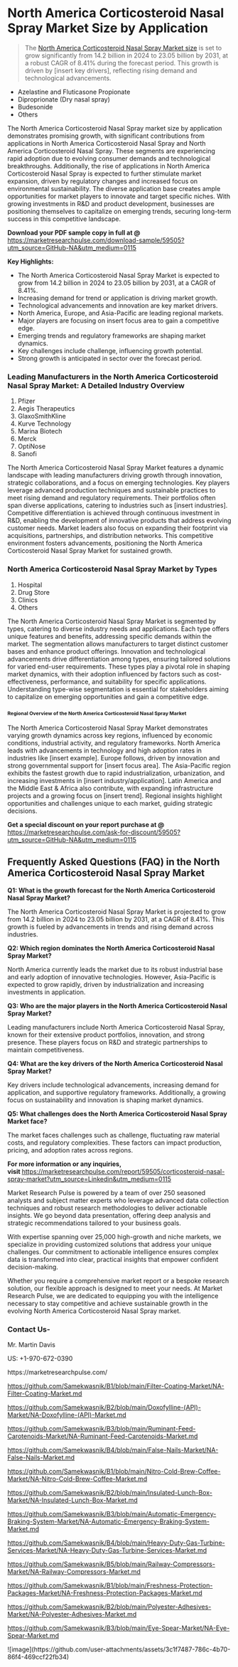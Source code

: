 <h1>North America Corticosteroid Nasal Spray Market&nbsp;Size by Application</h1><blockquote><p>The <a href="https://marketresearchpulse.com/download-sample/59505?utm_source=GitHub-NA&amp;utm_medium=0115">North America Corticosteroid Nasal Spray Market size</a> is set to grow significantly from 14.2 billion in 2024 to 23.05 billion by 2031, at a robust CAGR of 8.41% during the forecast period. This growth is driven by [insert key drivers], reflecting rising demand and technological advancements.</p></blockquote><ul><li>Azelastine and Fluticasone Propionate<li> Diproprionate (Dry nasal spray)<li> Budesonide<li> Others</li></ul><p>The North America Corticosteroid Nasal Spray market size by application demonstrates promising growth, with significant contributions from applications in North America Corticosteroid Nasal Spray and North America Corticosteroid Nasal Spray. These segments are experiencing rapid adoption due to evolving consumer demands and technological breakthroughs. Additionally, the rise of applications in North America Corticosteroid Nasal Spray is expected to further stimulate market expansion, driven by regulatory changes and increased focus on environmental sustainability. The diverse application base creates ample opportunities for market players to innovate and target specific niches. With growing investments in R&D and product development, businesses are positioning themselves to capitalize on emerging trends, securing long-term success in this competitive landscape.</p><p><strong>Download your PDF sample copy in full at @ </strong><a href="https://marketresearchpulse.com/download-sample/59505?utm_source=GitHub-NA&amp;utm_medium=0115">https://marketresearchpulse.com/download-sample/59505?utm_source=GitHub-NA&amp;utm_medium=0115</a></p><p><strong>Key Highlights: </strong></p><ul><li>The North America Corticosteroid Nasal Spray Market is expected to grow from 14.2 billion in 2024 to 23.05 billion by 2031, at a CAGR of 8.41%.</li><li>Increasing demand for trend or application is driving market growth.</li><li>Technological advancements and innovation are key market drivers.</li><li>North America, Europe, and Asia-Pacific are leading regional markets.</li><li>Major players are focusing on insert focus area to gain a competitive edge.</li><li>Emerging trends and regulatory frameworks are shaping market dynamics.</li><li>Key challenges include challenge, influencing growth potential.</li><li>Strong growth is anticipated in sector over the forecast period.</li></ul><h3>Leading Manufacturers in the North America Corticosteroid Nasal Spray Market: A Detailed Industry Overview</h3><ol><li>Pfizer</li><li>Aegis Therapeutics</li><li>GlaxoSmithKline</li><li>Kurve Technology</li><li>Marina Biotech</li><li>Merck</li><li>OptiNose</li><li>Sanofi</li></ol><div class="flex max-w-full flex-col flex-grow"><div class="min-h-8 text-message flex w-full flex-col items-end gap-2 whitespace-normal break-words [.text-message+&amp;]:mt-5" dir="auto" data-message-author-role="assistant" data-message-id="fd8432e4-4910-450d-b182-61b7bfb0a01f" data-message-model-slug="gpt-4o"><div class="flex w-full flex-col gap-1 empty:hidden first:pt-[3px]"><div class="markdown prose w-full break-words dark:prose-invert light"><p>The North America Corticosteroid Nasal Spray Market features a dynamic landscape with leading manufacturers driving growth through innovation, strategic collaborations, and a focus on emerging technologies. Key players leverage advanced production techniques and sustainable practices to meet rising demand and regulatory requirements. Their portfolios often span diverse applications, catering to industries such as [insert industries]. Competitive differentiation is achieved through continuous investment in R&amp;D, enabling the development of innovative products that address evolving customer needs. Market leaders also focus on expanding their footprint via acquisitions, partnerships, and distribution networks. This competitive environment fosters advancements, positioning the North America Corticosteroid Nasal Spray Market for sustained growth.</p></div></div></div></div><h3>North America Corticosteroid Nasal Spray Market by Types</h3><ol><li>Hospital<li> Drug Store<li> Clinics<li> Others</li></ol><div class="flex max-w-full flex-col flex-grow"><div class="min-h-8 text-message flex w-full flex-col items-end gap-2 whitespace-normal break-words [.text-message+&amp;]:mt-5" dir="auto" data-message-author-role="assistant" data-message-id="084470be-0bb7-4664-bddf-5156b4f41249" data-message-model-slug="gpt-4o-mini"><div class="flex w-full flex-col gap-1 empty:hidden first:pt-[3px]"><div class="markdown prose w-full break-words dark:prose-invert light"><p>The North America Corticosteroid Nasal Spray Market is segmented by types, catering to diverse industry needs and applications. Each type offers unique features and benefits, addressing specific demands within the market. The segmentation allows manufacturers to target distinct customer bases and enhance product offerings. Innovation and technological advancements drive differentiation among types, ensuring tailored solutions for varied end-user requirements. These types play a pivotal role in shaping market dynamics, with their adoption influenced by factors such as cost-effectiveness, performance, and suitability for specific applications. Understanding type-wise segmentation is essential for stakeholders aiming to capitalize on emerging opportunities and gain a competitive edge.</p></div></div></div></div><h3><span style="font-size: 11px;">Regional Overview of the North America Corticosteroid Nasal Spray Market</span></h3><div class="flex max-w-full flex-col flex-grow"><div class="min-h-8 text-message flex w-full flex-col items-end gap-2 whitespace-normal break-words [.text-message+&amp;]:mt-5" dir="auto" data-message-author-role="assistant" data-message-id="e9038762-ce64-4e30-91c9-9bd413514231" data-message-model-slug="gpt-4o-mini"><div class="flex w-full flex-col gap-1 empty:hidden first:pt-[3px]"><div class="markdown prose w-full break-words dark:prose-invert light"><p>The North America Corticosteroid Nasal Spray Market demonstrates varying growth dynamics across key regions, influenced by economic conditions, industrial activity, and regulatory frameworks. North America leads with advancements in technology and high adoption rates in industries like [insert example]. Europe follows, driven by innovation and strong governmental support for [insert focus area]. The Asia-Pacific region exhibits the fastest growth due to rapid industrialization, urbanization, and increasing investments in [insert industry/application]. Latin America and the Middle East &amp; Africa also contribute, with expanding infrastructure projects and a growing focus on [insert trend]. Regional insights highlight opportunities and challenges unique to each market, guiding strategic decisions.</p></div></div></div></div><p><strong>Get a special discount on your report purchase at @ </strong><a href="https://marketresearchpulse.com/ask-for-discount/59505?utm_source=GitHub-NA&amp;utm_medium=0115">https://marketresearchpulse.com/ask-for-discount/59505?utm_source=GitHub-NA&amp;utm_medium=0115</a></p><h2>Frequently Asked Questions (FAQ) in the North America Corticosteroid Nasal Spray Market</h2><p><strong>Q1: What is the growth forecast for the North America Corticosteroid Nasal Spray Market?</strong></p><p>The North America Corticosteroid Nasal Spray Market is projected to grow from 14.2 billion in 2024 to 23.05 billion by 2031, at a CAGR of 8.41%. This growth is fueled by advancements in trends and rising demand across industries.</p><p><strong>Q2: Which region dominates the North America Corticosteroid Nasal Spray Market?</strong></p><p>North America currently leads the market due to its robust industrial base and early adoption of innovative technologies. However, Asia-Pacific is expected to grow rapidly, driven by industrialization and increasing investments in application.</p><p><strong>Q3: Who are the major players in the North America Corticosteroid Nasal Spray Market?</strong></p><p>Leading manufacturers include North America Corticosteroid Nasal Spray, known for their extensive product portfolios, innovation, and strong presence. These players focus on R&amp;D and strategic partnerships to maintain competitiveness.</p><p><strong>Q4: What are the key drivers of the North America Corticosteroid Nasal Spray Market?</strong></p><p>Key drivers include technological advancements, increasing demand for application, and supportive regulatory frameworks. Additionally, a growing focus on sustainability and innovation is shaping market dynamics.</p><p><strong>Q5: What challenges does the North America Corticosteroid Nasal Spray Market face?</strong></p><p>The market faces challenges such as challenge, fluctuating raw material costs, and regulatory complexities. These factors can impact production, pricing, and adoption rates across regions.</p><p><strong>For more information or any inquiries, visit&nbsp;</strong><a href="https://marketresearchpulse.com/report/59505/corticosteroid-nasal-spray-market?utm_source=Linkedin&utm_medium=0115">https://marketresearchpulse.com/report/59505/corticosteroid-nasal-spray-market?utm_source=Linkedin&utm_medium=0115</a></p><p>Market Research Pulse is powered by a team of over 250 seasoned analysts and subject matter experts who leverage advanced data collection techniques and robust research methodologies to deliver actionable insights. We go beyond data presentation, offering deep analysis and strategic recommendations tailored to your business goals.</p><p>With expertise spanning over 25,000 high-growth and niche markets, we specialize in providing customized solutions that address your unique challenges. Our commitment to actionable intelligence ensures complex data is transformed into clear, practical insights that empower confident decision-making.</p><p>Whether you require a comprehensive market report or a bespoke research solution, our flexible approach is designed to meet your needs. At Market Research Pulse, we are dedicated to equipping you with the intelligence necessary to stay competitive and achieve sustainable growth in the evolving North America Corticosteroid Nasal Spray market.</p><h3><strong>Contact Us-</strong></h3><p>Mr. Martin Davis</p><p>US: +1-970-672-0390</p><p>https://marketresearchpulse.com/</p><p><a href="https://github.com/Samekwasnik/B1/blob/main/Filter-Coating-Market/NA-Filter-Coating-Market.md">https://github.com/Samekwasnik/B1/blob/main/Filter-Coating-Market/NA-Filter-Coating-Market.md</a></p><p><a href="https://github.com/Samekwasnik/B2/blob/main/Doxofylline-(API)-Market/NA-Doxofylline-(API)-Market.md">https://github.com/Samekwasnik/B2/blob/main/Doxofylline-(API)-Market/NA-Doxofylline-(API)-Market.md</a></p><p><a href="https://github.com/Samekwasnik/B3/blob/main/Ruminant-Feed-Carotenoids-Market/NA-Ruminant-Feed-Carotenoids-Market.md">https://github.com/Samekwasnik/B3/blob/main/Ruminant-Feed-Carotenoids-Market/NA-Ruminant-Feed-Carotenoids-Market.md</a></p><p><a href="https://github.com/Samekwasnik/B4/blob/main/False-Nails-Market/NA-False-Nails-Market.md">https://github.com/Samekwasnik/B4/blob/main/False-Nails-Market/NA-False-Nails-Market.md</a></p><p><a href="https://github.com/Samekwasnik/B1/blob/main/Nitro-Cold-Brew-Coffee-Market/NA-Nitro-Cold-Brew-Coffee-Market.md">https://github.com/Samekwasnik/B1/blob/main/Nitro-Cold-Brew-Coffee-Market/NA-Nitro-Cold-Brew-Coffee-Market.md</a></p><p><a href="https://github.com/Samekwasnik/B2/blob/main/Insulated-Lunch-Box-Market/NA-Insulated-Lunch-Box-Market.md">https://github.com/Samekwasnik/B2/blob/main/Insulated-Lunch-Box-Market/NA-Insulated-Lunch-Box-Market.md</a></p><p><a href="https://github.com/Samekwasnik/B3/blob/main/Automatic-Emergency-Braking-System-Market/NA-Automatic-Emergency-Braking-System-Market.md">https://github.com/Samekwasnik/B3/blob/main/Automatic-Emergency-Braking-System-Market/NA-Automatic-Emergency-Braking-System-Market.md</a></p><p><a href="https://github.com/Samekwasnik/B4/blob/main/Heavy-Duty-Gas-Turbine-Services-Market/NA-Heavy-Duty-Gas-Turbine-Services-Market.md">https://github.com/Samekwasnik/B4/blob/main/Heavy-Duty-Gas-Turbine-Services-Market/NA-Heavy-Duty-Gas-Turbine-Services-Market.md</a></p><p><a href="https://github.com/Samekwasnik/B5/blob/main/Railway-Compressors-Market/NA-Railway-Compressors-Market.md">https://github.com/Samekwasnik/B5/blob/main/Railway-Compressors-Market/NA-Railway-Compressors-Market.md</a></p><p><a href="https://github.com/Samekwasnik/B1/blob/main/Freshness-Protection-Packages-Market/NA-Freshness-Protection-Packages-Market.md">https://github.com/Samekwasnik/B1/blob/main/Freshness-Protection-Packages-Market/NA-Freshness-Protection-Packages-Market.md</a></p><p><a href="https://github.com/Samekwasnik/B2/blob/main/Polyester-Adhesives-Market/NA-Polyester-Adhesives-Market.md">https://github.com/Samekwasnik/B2/blob/main/Polyester-Adhesives-Market/NA-Polyester-Adhesives-Market.md</a></p><p><a href="https://github.com/Samekwasnik/B3/blob/main/Eye-Spear-Market/NA-Eye-Spear-Market.md">https://github.com/Samekwasnik/B3/blob/main/Eye-Spear-Market/NA-Eye-Spear-Market.md</a></p>
![image](https://github.com/user-attachments/assets/3c1f7487-786c-4b70-86f4-469ccf22fb34)
